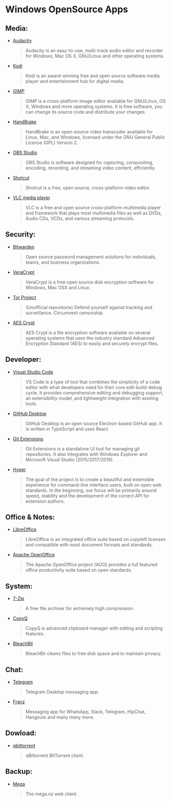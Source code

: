 # Windows OpenSource Apps

## Media:

- [Audacity](https://github.com/audacity/audacity)
  > Audacity is an easy-to-use, multi-track audio editor and recorder for Windows, Mac OS X, GNU/Linux and other operating systems.
- [Kodi](https://github.com/xbmc/xbmc)
  > Kodi is an award-winning free and open source software media player and entertainment hub for digital media.
- [GIMP](https://github.com/GNOME/gimp)
  > GIMP is a cross-platform image editor available for GNU/Linux, OS X, Windows and more operating systems. It is free software, you can change its source code and distribute your changes.
- [HandBrake](https://github.com/HandBrake/HandBrake)
  > HandBrake is an open-source video transcoder available for Linux, Mac, and Windows, licensed under the GNU General Public License (GPL) Version 2.
- [OBS Studio](https://github.com/obsproject/obs-studio)
  > OBS Studio is software designed for capturing, compositing, encoding, recording, and streaming video content, efficiently.
- [Shotcut](https://github.com/mltframework/shotcut)
  > Shotcut is a free, open source, cross-platform video editor.
- [VLC media player](https://github.com/videolan/vlc)
  > VLC is a free and open source cross-platform multimedia player and framework that plays most multimedia files as well as DVDs, Audio CDs, VCDs, and various streaming protocols.

## Security:

- [Bitwarden](https://github.com/bitwarden/desktop)
  > Open source password management solutions for individuals, teams, and business organizations.
- [VeraCrypt](https://github.com/veracrypt/VeraCrypt)
  > VeraCrypt is a free open source disk encryption software for Windows, Mac OSX and Linux.
- [Tor Project](https://github.com/torproject/tor)
  > (Unofficial repositorie) Defend yourself against tracking and surveillance. Circumvent censorship.
- [AES Crypt](https://github.com/paulej/AESCrypt)
  > AES Crypt is a file encryption software available on several operating systems that uses the industry standard Advanced Encryption Standard (AES) to easily and securely encrypt files.

## Developer:

- [Visual Studio Code](https://github.com/microsoft/vscode)
  > VS Code is a type of tool that combines the simplicity of a code editor with what developers need for their core edit-build-debug cycle. It provides comprehensive editing and debugging support, an extensibility model, and lightweight integration with existing tools.
- [GitHub Desktop](https://github.com/desktop/desktop)
  > GitHub Desktop is an open source Electron-based GitHub app. It is written in TypeScript and uses React.
- [Git Extensions](https://github.com/gitextensions/gitextensions)
  > Git Extensions is a standalone UI tool for managing git repositories. It also integrates with Windows Explorer and Microsoft Visual Studio (2015/2017/2019).
- [Hyper](https://github.com/vercel/hyper)
  > The goal of the project is to create a beautiful and extensible experience for command-line interface users, built on open web standards. In the beginning, our focus will be primarily around speed, stability and the development of the correct API for extension authors.

## Office & Notes:

- [LibreOffice](https://github.com/LibreOffice/core)
  > LibreOffice is an integrated office suite based on copyleft licenses and compatible with most document formats and standards.
- [Apache OpenOffice](https://github.com/apache/openoffice)
  > The Apache OpenOffice project (AOO) provides a full featured office productivity suite based on open standards.

## System:

- [7-Zip](https://sourceforge.net/projects/sevenzip)
  > A free file archiver for extremely high compression.
- [CopyQ](https://github.com/hluk/CopyQ)
  > CopyQ is advanced clipboard manager with editing and scripting features.
- [BleachBit](https://github.com/bleachbit/bleachbit)
  > BleachBit cleans files to free disk space and to maintain privacy.

## Chat:

- [Telegram](https://github.com/telegramdesktop/tdesktop)
  > Telegram Desktop messaging app.
- [Franz](https://github.com/meetfranz/franz)
  > Messaging app for WhatsApp, Slack, Telegram, HipChat, Hangouts and many many more.

## Dowload:

- [qbittorrent](https://github.com/qbittorrent/qBittorrent)
  > qBittorrent BitTorrent client.

## Backup:

- [Mega](https://github.com/meganz/webclient)
  > The mega.nz web client.
